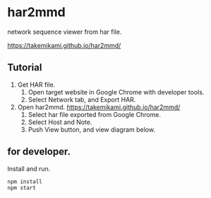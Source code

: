# har2mmd

network sequence viewer from har file.

https://takemikami.github.io/har2mmd/

## Tutorial

1. Get HAR file.
   1. Open target website in Google Chrome with developer tools.
   2. Select Network tab, and Export HAR.
2. Open har2mmd. https://takemikami.github.io/har2mmd/
   1. Select har file exported from Google Chrome.
   2. Select Host and Note.
   3. Push View button, and view diagram below.

## for developer.

Install and run.

```sh
npm install
npm start
```
